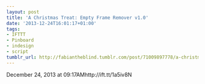 ```yaml
---
layout: post
title: 'A Christmas Treat: Empty Frame Remover v1.0'
date: '2013-12-24T16:01:17+01:00'
tags:
- IFTTT
- Pinboard
- indesign
- script
tumblr_url: http://fabiantheblind.tumblr.com/post/71009897778/a-christmas-treat-empty-frame-remover-v1-0
---
```

December 24, 2013 at 09:17AMhttp://ift.tt/1a5iv8N

